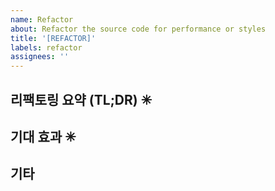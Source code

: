 ```yaml
---
name: Refactor
about: Refactor the source code for performance or styles
title: '[REFACTOR]'
labels: refactor
assignees: ''
---
```


## 리팩토링 요약 (TL;DR) ✳

## 기대 효과 ✳

## 기타
